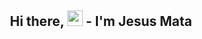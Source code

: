 <h2 align="center"> 
Hi there, <img src="https://media.giphy.com/media/hvRJCLFzcasrR4ia7z/giphy.gif" width="25px"> - I'm Jesus Mata</h2>


<!--
**JMA-Dv/JMA-Dv** is a ✨ _special_ ✨ repository because its `README.md` (this file) appears on your GitHub profile.

## I'm a Developer!

- 🔭 I'm currently learning Asp.Net Core Identity 
- 🌱 I’m currently working at [company]
- 👯 I’m looking to collaborate on ...
- ⚡ Fun fact: I like to play Smash!


### Connect with me:

1. Linkedln[linkedln]
2. Outlook[outlook]
3. Discord[discord]

### Tools I use

* Vuejs
* Vuetify
* Asp.Net Core
* Node.js
* Javascript
* JWT
* Asp.Net Core Identity
* Visual Studio Code
* Visual Studio(2019)

[company]: https://github.com/Asterias-Software-Solutrions
[linkedln]: https://www.linkedin.com/in/jes%C3%BAs-%C3%A1vila-87b485170/
[outlook]: mailto:alejandroavila98@hotmail.com
[discord]: MataLaMaquina69#2903